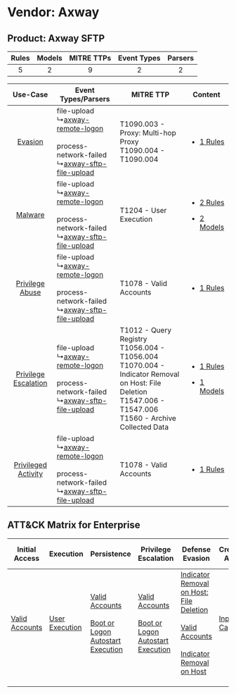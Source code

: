 Vendor: Axway
=============
Product: Axway SFTP
-------------------
| Rules | Models | MITRE TTPs | Event Types | Parsers |
|:-----:|:------:|:----------:|:-----------:|:-------:|
|   5   |   2    |     9      |      2      |    2    |

|    Use-Case    | Event Types/Parsers    | MITRE TTP    | Content    |
|:----:| ---- | ---- | ---- |
|    [Evasion](../../../UseCases/uc_evasion.md)    |  file-upload<br> ↳[axway-remote-logon](Ps/pC_axwayremotelogon.md)<br><br> process-network-failed<br> ↳[axway-sftp-file-upload](Ps/pC_axwaysftpfileupload.md)<br> | T1090.003 - Proxy: Multi-hop Proxy<br>T1090.004 - T1090.004<br>    | [<ul><li>1 Rules</li></ul>](RM/r_m_axway_axway_sftp_Evasion.md)    |
|    [Malware](../../../UseCases/uc_malware.md)    |  file-upload<br> ↳[axway-remote-logon](Ps/pC_axwayremotelogon.md)<br><br> process-network-failed<br> ↳[axway-sftp-file-upload](Ps/pC_axwaysftpfileupload.md)<br> | T1204 - User Execution<br>    | [<ul><li>2 Rules</li></ul><ul><li>2 Models</li></ul>](RM/r_m_axway_axway_sftp_Malware.md)    |
|      [Privilege Abuse](../../../UseCases/uc_privilege_abuse.md)      |  file-upload<br> ↳[axway-remote-logon](Ps/pC_axwayremotelogon.md)<br><br> process-network-failed<br> ↳[axway-sftp-file-upload](Ps/pC_axwaysftpfileupload.md)<br> | T1078 - Valid Accounts<br>    | [<ul><li>1 Rules</li></ul>](RM/r_m_axway_axway_sftp_Privilege_Abuse.md)    |
| [Privilege Escalation](../../../UseCases/uc_privilege_escalation.md) |  file-upload<br> ↳[axway-remote-logon](Ps/pC_axwayremotelogon.md)<br><br> process-network-failed<br> ↳[axway-sftp-file-upload](Ps/pC_axwaysftpfileupload.md)<br> | T1012 - Query Registry<br>T1056.004 - T1056.004<br>T1070.004 - Indicator Removal on Host: File Deletion<br>T1547.006 - T1547.006<br>T1560 - Archive Collected Data<br> | [<ul><li>1 Rules</li></ul><ul><li>1 Models</li></ul>](RM/r_m_axway_axway_sftp_Privilege_Escalation.md) |
|  [Privileged Activity](../../../UseCases/uc_privileged_activity.md)  |  file-upload<br> ↳[axway-remote-logon](Ps/pC_axwayremotelogon.md)<br><br> process-network-failed<br> ↳[axway-sftp-file-upload](Ps/pC_axwaysftpfileupload.md)<br> | T1078 - Valid Accounts<br>    | [<ul><li>1 Rules</li></ul>](RM/r_m_axway_axway_sftp_Privileged_Activity.md)    |

ATT&CK Matrix for Enterprise
----------------------------
| Initial Access                                                      | Execution                                                           | Persistence                                                                                                                                               | Privilege Escalation                                                                                                                                      | Defense Evasion                                                                                                                                                                                                                                    | Credential Access                                                  | Discovery                                                           | Lateral Movement | Collection                                                                                                                                    | Command and Control                                                                                                                       | Exfiltration | Impact |
| ------------------------------------------------------------------- | ------------------------------------------------------------------- | --------------------------------------------------------------------------------------------------------------------------------------------------------- | --------------------------------------------------------------------------------------------------------------------------------------------------------- | -------------------------------------------------------------------------------------------------------------------------------------------------------------------------------------------------------------------------------------------------- | ------------------------------------------------------------------ | ------------------------------------------------------------------- | ---------------- | --------------------------------------------------------------------------------------------------------------------------------------------- | ----------------------------------------------------------------------------------------------------------------------------------------- | ------------ | ------ |
| [Valid Accounts](https://attack.mitre.org/techniques/T1078)<br><br> | [User Execution](https://attack.mitre.org/techniques/T1204)<br><br> | [Valid Accounts](https://attack.mitre.org/techniques/T1078)<br><br>[Boot or Logon Autostart Execution](https://attack.mitre.org/techniques/T1547)<br><br> | [Valid Accounts](https://attack.mitre.org/techniques/T1078)<br><br>[Boot or Logon Autostart Execution](https://attack.mitre.org/techniques/T1547)<br><br> | [Indicator Removal on Host: File Deletion](https://attack.mitre.org/techniques/T1070/004)<br><br>[Valid Accounts](https://attack.mitre.org/techniques/T1078)<br><br>[Indicator Removal on Host](https://attack.mitre.org/techniques/T1070)<br><br> | [Input Capture](https://attack.mitre.org/techniques/T1056)<br><br> | [Query Registry](https://attack.mitre.org/techniques/T1012)<br><br> |                  | [Input Capture](https://attack.mitre.org/techniques/T1056)<br><br>[Archive Collected Data](https://attack.mitre.org/techniques/T1560)<br><br> | [Proxy: Multi-hop Proxy](https://attack.mitre.org/techniques/T1090/003)<br><br>[Proxy](https://attack.mitre.org/techniques/T1090)<br><br> |              |        |